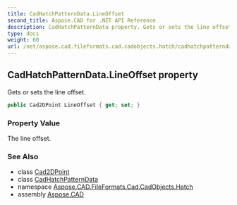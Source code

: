 ```yaml
---
title: CadHatchPatternData.LineOffset
second_title: Aspose.CAD for .NET API Reference
description: CadHatchPatternData property. Gets or sets the line offset
type: docs
weight: 60
url: /net/aspose.cad.fileformats.cad.cadobjects.hatch/cadhatchpatterndata/lineoffset/
---
```

## CadHatchPatternData.LineOffset property

Gets or sets the line offset.

```csharp
public Cad2DPoint LineOffset { get; set; }
```

### Property Value

The line offset.

### See Also

* class [Cad2DPoint](../../../aspose.cad.fileformats.cad.cadobjects/cad2dpoint/)
* class [CadHatchPatternData](../)
* namespace [Aspose.CAD.FileFormats.Cad.CadObjects.Hatch](../../cadhatchpatterndata/)
* assembly [Aspose.CAD](../../../)


